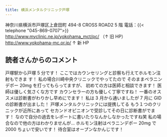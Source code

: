 ```yaml
---
title: 横浜メンタルクリニック戸塚
---
```


神奈川県横浜市戸塚区上倉田町 494-8 CROSS ROAD2 5 階
電話：{{< telephone "045-869-0707">}}
<http://www.myclinic.ne.jp/yokohama_mct/pc/> （↑ 旧 HP）
<http://www.yokohama-mc.or.jp/>
↑ 新 HP

## 読者さんからのコメント

戸塚駅から戸塚 5 分です！
ここではカウンセリングと診察も行えてホルモン注射もできま す！
私の場合川崎中央クリニックでやってたので
そのままペラニンデポー 20mg を打ってもらってますが、 初めての方は医師と相談できます！
医師は優しく気さくな方です
カウンセラーの方も優しく丁寧ですね！
一番のオススメは診断書がわりかし早めにでます！ 私は 3 月から通いましたが 7 月に GID の診断書が出ました！
戸塚メンタルクリニックには提携してる
もう１つのクリニックが近所にあって
セカンドオピニオンで受診してその日に診断書がでます！
なので自分の過去をレポートに書いたりなんかしなかったですね笑
私の場合なので他の方はわかりませんが…
ホルモン注射はペラニンデポー 20mg で 2000 ちょいで安いです！ 待合室はオープンなかんじです！
